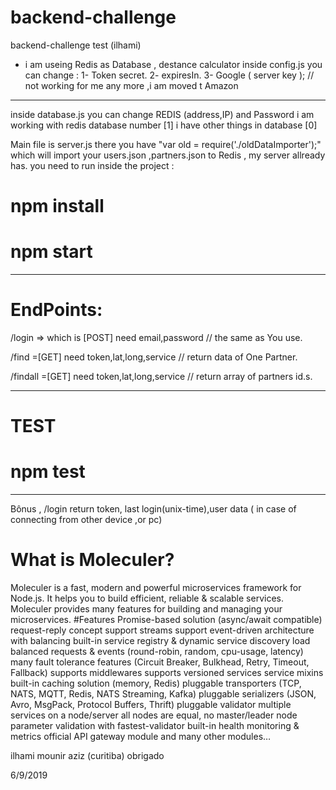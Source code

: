 # backend-challenge
backend-challenge test (ilhami)

* i am useing Redis as Database , destance calculator 
inside config.js you can change :
1- Token secret.
2- expiresIn.
3- Google ( server key ); // not working for me any more ,i am moved t Amazon
---------
inside database.js you can change REDIS (address,IP)  and Password 
i am working with redis database number [1] i have other things in database [0]

Main file is server.js  there you have "var old = require('./oldDataImporter');" which will import your
users.json ,partners.json to Redis , my server allready has.
you need to run inside the project :

# npm install
# npm start

-------------------

# EndPoints:
/login => which is [POST] need  email,password   // the same as You use. 

/find =[GET] need  token,lat,long,service // return data of One Partner.

/findall =[GET] need  token,lat,long,service // return array of partners id.s.


-------
# TEST
# npm test 
---------------------
Bônus , /login return  token, last login(unix-time),user data ( in case of connecting from other device ,or pc)

# What is Moleculer?
Moleculer is a fast, modern and powerful microservices framework for Node.js. It helps you to build efficient, reliable & scalable services. Moleculer provides many features for building and managing your microservices.
#Features
Promise-based solution (async/await compatible)
request-reply concept
support streams
support event-driven architecture with balancing
built-in service registry & dynamic service discovery
load balanced requests & events (round-robin, random, cpu-usage, latency)
many fault tolerance features (Circuit Breaker, Bulkhead, Retry, Timeout, Fallback)
supports middlewares
supports versioned services
service mixins
built-in caching solution (memory, Redis)
pluggable transporters (TCP, NATS, MQTT, Redis, NATS Streaming, Kafka)
pluggable serializers (JSON, Avro, MsgPack, Protocol Buffers, Thrift)
pluggable validator
multiple services on a node/server
all nodes are equal, no master/leader node
parameter validation with fastest-validator
built-in health monitoring & metrics
official API gateway module and many other modules…


ilhami mounir aziz (curitiba)
obrigado

6/9/2019


